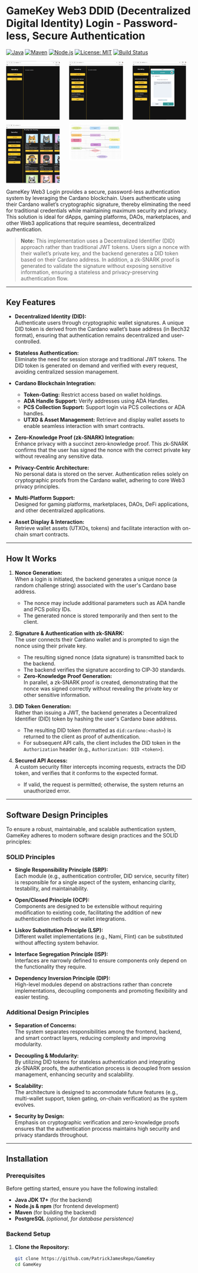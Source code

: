 # GameKey Web3 DDID (Decentralized Digital Identity) Login - Password-less, Secure Authentication

[![Java](https://img.shields.io/badge/Java-17%2B-blue.svg)](https://www.oracle.com/java/)
[![Maven](https://img.shields.io/badge/Maven-3.8%2B-green.svg)](https://maven.apache.org/)
[![Node.js](https://img.shields.io/badge/Node.js-14%2B-brightgreen.svg)](https://nodejs.org/)
[![License: MIT](https://img.shields.io/badge/License-MIT-yellow.svg)](LICENSE)
[![Build Status](https://img.shields.io/github/actions/workflow/status/PatrickJamesRepo/GameKey/build.yml?branch=main)](https://github.com/PatrickJamesRepo/GameKey/actions)

<div style="display: grid; grid-template-columns: repeat(3, 1fr); gap: 10px;">
  <img src="Gamekey.png" alt="GameKey" style="width: 90%;"/>
  <img src="Gamekey1.png" alt="Step 1" style="width: 90%;"/>
  <img src="Gamekey2.png" alt="Step 2" style="width: 90%;"/>
  <img src="Gamekey3.png" alt="Step 3" style="width: 90%;"/>
  <img src="Chart.png" alt="Flowchart" style="width: 90%;"/>
</div>

GameKey Web3 Login provides a secure, password-less authentication system by leveraging the Cardano blockchain. Users authenticate using their Cardano wallet’s cryptographic signature, thereby eliminating the need for traditional credentials while maintaining maximum security and privacy. This solution is ideal for dApps, gaming platforms, DAOs, marketplaces, and other Web3 applications that require seamless, decentralized authentication.

> **Note:** This implementation uses a Decentralized Identifier (DID) approach rather than traditional JWT tokens. Users sign a nonce with their wallet’s private key, and the backend generates a DID token based on their Cardano address. In addition, a zk‑SNARK proof is generated to validate the signature without exposing sensitive information, ensuring a stateless and privacy-preserving authentication flow.

---

## Key Features

- **Decentralized Identity (DID):**  
  Authenticate users through cryptographic wallet signatures. A unique DID token is derived from the Cardano wallet’s base address (in Bech32 format), ensuring that authentication remains decentralized and user-controlled.

- **Stateless Authentication:**  
  Eliminate the need for session storage and traditional JWT tokens. The DID token is generated on demand and verified with every request, avoiding centralized session management.

- **Cardano Blockchain Integration:**
    - **Token-Gating:** Restrict access based on wallet holdings.
    - **ADA Handle Support:** Verify addresses using ADA Handles.
    - **PCS Collection Support:** Support login via PCS collections or ADA handles.
    - **UTXO & Asset Management:** Retrieve and display wallet assets to enable seamless interaction with smart contracts.

- **Zero-Knowledge Proof (zk‑SNARK) Integration:**  
  Enhance privacy with a succinct zero‑knowledge proof. This zk‑SNARK confirms that the user has signed the nonce with the correct private key without revealing any sensitive data.

- **Privacy-Centric Architecture:**  
  No personal data is stored on the server. Authentication relies solely on cryptographic proofs from the Cardano wallet, adhering to core Web3 privacy principles.

- **Multi-Platform Support:**  
  Designed for gaming platforms, marketplaces, DAOs, DeFi applications, and other decentralized applications.

- **Asset Display & Interaction:**  
  Retrieve wallet assets (UTXOs, tokens) and facilitate interaction with on-chain smart contracts.

---

## How It Works

1. **Nonce Generation:**  
   When a login is initiated, the backend generates a unique nonce (a random challenge string) associated with the user's Cardano base address.
    - The nonce may include additional parameters such as ADA handle and PCS policy IDs.
    - The generated nonce is stored temporarily and then sent to the client.

2. **Signature & Authentication with zk‑SNARK:**  
   The user connects their Cardano wallet and is prompted to sign the nonce using their private key.
    - The resulting signed nonce (data signature) is transmitted back to the backend.
    - The backend verifies the signature according to CIP‑30 standards.
    - **Zero-Knowledge Proof Generation:**  
      In parallel, a zk‑SNARK proof is created, demonstrating that the nonce was signed correctly without revealing the private key or other sensitive information.

3. **DID Token Generation:**  
   Rather than issuing a JWT, the backend generates a Decentralized Identifier (DID) token by hashing the user's Cardano base address.
    - The resulting DID token (formatted as `did:cardano:<hash>`) is returned to the client as proof of authentication.
    - For subsequent API calls, the client includes the DID token in the `Authorization` header (e.g., `Authorization: DID <token>`).

4. **Secured API Access:**  
   A custom security filter intercepts incoming requests, extracts the DID token, and verifies that it conforms to the expected format.
    - If valid, the request is permitted; otherwise, the system returns an unauthorized error.

---

## Software Design Principles

To ensure a robust, maintainable, and scalable authentication system, GameKey adheres to modern software design practices and the SOLID principles:

### SOLID Principles

- **Single Responsibility Principle (SRP):**  
  Each module (e.g., authentication controller, DID service, security filter) is responsible for a single aspect of the system, enhancing clarity, testability, and maintainability.

- **Open/Closed Principle (OCP):**  
  Components are designed to be extensible without requiring modification to existing code, facilitating the addition of new authentication methods or wallet integrations.

- **Liskov Substitution Principle (LSP):**  
  Different wallet implementations (e.g., Nami, Flint) can be substituted without affecting system behavior.

- **Interface Segregation Principle (ISP):**  
  Interfaces are narrowly defined to ensure components only depend on the functionality they require.

- **Dependency Inversion Principle (DIP):**  
  High-level modules depend on abstractions rather than concrete implementations, decoupling components and promoting flexibility and easier testing.

### Additional Design Principles

- **Separation of Concerns:**  
  The system separates responsibilities among the frontend, backend, and smart contract layers, reducing complexity and improving modularity.

- **Decoupling & Modularity:**  
  By utilizing DID tokens for stateless authentication and integrating zk‑SNARK proofs, the authentication process is decoupled from session management, enhancing security and scalability.

- **Scalability:**  
  The architecture is designed to accommodate future features (e.g., multi-wallet support, token gating, on-chain verification) as the system evolves.

- **Security by Design:**  
  Emphasis on cryptographic verification and zero-knowledge proofs ensures that the authentication process maintains high security and privacy standards throughout.

---

## Installation

### Prerequisites

Before getting started, ensure you have the following installed:

- **Java JDK 17+** (for the backend)
- **Node.js & npm** (for frontend development)
- **Maven** (for building the backend)
- **PostgreSQL** *(optional, for database persistence)*

### Backend Setup

1. **Clone the Repository:**
   ```bash
   git clone https://github.com/PatrickJamesRepo/GameKey
   cd GameKey
